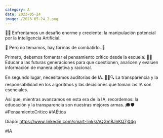 ```yaml
--- 
category: A 
date: 2023-05-24 
image: /2023-05-24_2.png 
--- 
```


🚀💡 Enfrentamos un desafío enorme y creciente: la manipulación potencial por la Inteligencia Artificial. 

🤖 Pero no temamos, hay formas de combatirlo. 💪

Primero, debemos fomentar el pensamiento crítico desde la escuela. 🏫🍎 Educar a las futuras generaciones para que cuestionen, analicen y evalúen información de manera objetiva y racional. 

En segundo lugar, necesitamos auditorías de IA. 👨‍💻🔍 La transparencia y la responsabilidad en los algoritmos y las decisiones que toman las IA son esenciales. 

Así que, mientras avanzamos en esta era de la IA, recordemos: la educación y la transparencia son nuestras mejores armas. 🎓🛡️ #PensamientoCrítico #IAÉtica

Diapo: https://www.linkedin.com/smart-links/AQGm8JnKQ7j04g

#IA